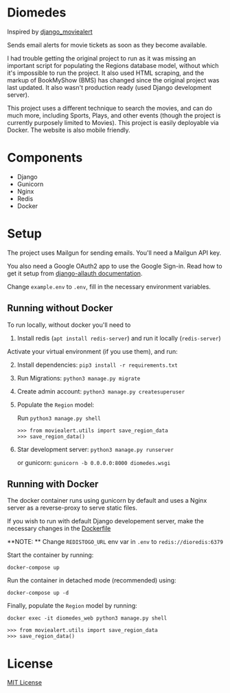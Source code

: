 # Diomedes

Inspired by [django_moviealert](https://github.com/iAmMrinal0/django_moviealert)

Sends email alerts for movie tickets as soon as they become available.

I had trouble getting the original project to run as it was missing an important script for populating the Regions database model, without which it's impossible to run the project. It also used HTML scraping, and the markup of BookMyShow (BMS) has changed since the original project was last updated. It also wasn't production ready (used Django development server).

This project uses a different technique to search the movies, and can do much more, including Sports, Plays, and other events (though the project is currently purposely limited to Movies). This project is easily deployable via Docker. The website is also mobile friendly.

# Components
- Django
- Gunicorn
- Nginx
- Redis
- Docker

# Setup

The project uses Mailgun for sending emails. You'll need a Mailgun API key.

You also need a Google OAuth2 app to use the Google Sign-in. Read how to get it setup from [django-allauth documentation](https://django-allauth.readthedocs.io/en/latest/providers.html#google).

Change `example.env` to `.env`, fill in the necessary environment variables.

## Running without Docker

To run locally, without docker you'll need to 

1. Install redis (`apt install redis-server`) and run it locally (`redis-server`)

Activate your virtual environment (if you use them), and run:

2. Install dependencies: `pip3 install -r requirements.txt`

3. Run Migrations: `python3 manage.py migrate`

4. Create admin account: `python3 manage.py createsuperuser`

5. Populate the `Region` model:
    
    Run `python3 manage.py shell`
    ```
    >>> from moviealert.utils import save_region_data
    >>> save_region_data()
    ```

6. Star development server: `python3 manage.py runserver`

    or gunicorn: `gunicorn -b 0.0.0.0:8000 diomedes.wsgi`

## Running with Docker
The docker container runs using gunicorn by default and uses a Nginx server as a reverse-proxy to serve static files. 

If you wish to run with default Django developement server, make the necessary changes in the [Dockerfile](Dockerfile)

**NOTE: ** Change `REDISTOGO_URL` env var in `.env` to `redis://dioredis:6379`

Start the container by running:

`docker-compose up`

Run the container in detached mode (recommended) using:

`docker-compose up -d`

Finally, populate the `Region` model by running:

`docker exec -it diomedes_web python3 manage.py shell`

```
>>> from moviealert.utils import save_region_data
>>> save_region_data()
```

# License
[MIT License](LICENSE)